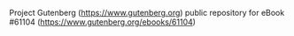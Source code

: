 Project Gutenberg (https://www.gutenberg.org) public repository for eBook #61104 (https://www.gutenberg.org/ebooks/61104)
